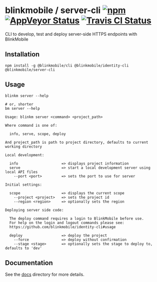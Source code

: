 # blinkmobile / server-cli [![npm](https://img.shields.io/npm/v/@blinkmobile/server-cli.svg?maxAge=2592000)](https://www.npmjs.com/package/@blinkmobile/server-cli) [![AppVeyor Status](https://ci.appveyor.com/api/projects/status/github/blinkmobile/server-cli?branch=master&svg=true)](https://ci.appveyor.com/project/blinkmobile/server-cli) [![Travis CI Status](https://travis-ci.org/blinkmobile/server-cli.svg?branch=master)](https://travis-ci.org/blinkmobile/server-cli)

CLI to develop, test and deploy server-side HTTPS endpoints with BlinkMobile


## Installation

```
npm install -g @blinkmobile/cli @blinkmobile/identity-cli @blinkmobile/server-cli
```


## Usage

```
blinkm server --help

# or, shorter
bm server --help
```

```
Usage: blinkm server <command> <project_path>

Where command is one of:

  info, serve, scope, deploy

And project_path is path to project directory, defaults to current working directory

Local development:

  info                    => displays project information
  serve                   => start a local development server using local API files
    --port <port>         => sets the port to use for server

Initial settings:

  scope                   => displays the current scope
    --project <project>   => sets the project id
    --region <region>     => optionally sets the region

Deploying server side code:

  The deploy command requires a login to BlinkMobile before use.
  For help on the login and logout commands please see:
  https://github.com/blinkmobile/identity-cli#usage

  deploy                  => deploy the project
    --force               => deploy without confirmation
    --stage <stage>       => optionally sets the stage to deploy to, defaults to 'dev'
```


## Documentation

See the [docs](./docs) directory for more details.
